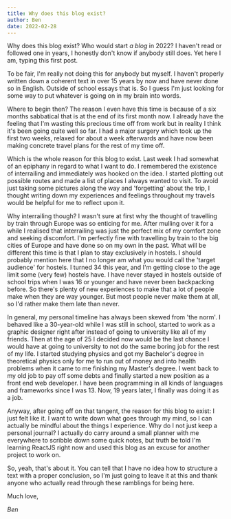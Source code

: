 ```yaml
---
title: Why does this blog exist?
author: Ben
date: 2022-02-28
---
```


Why does this blog exist? Who would start *a blog* in 2022? I haven't read or followed one in years, I honestly don't know if anybody still does. Yet here I am, typing this first post.

To be fair, I'm really not doing this for anybody but myself. I haven't properly written down a coherent text in over 15 years by now and have never done so in English. Outside of school essays that is. So I guess I'm just looking for some way to put whatever is going on in my brain into words.

Where to begin then? The reason I even have this time is because of a six months sabbatical that is at the end of its first month now. I already have the feeling that I'm wasting this precious time off from work but in reality I think it's been going quite well so far. I had a major surgery which took up the first two weeks, relaxed for about a week afterwards and have now been making concrete travel plans for the rest of my time off.

Which is the whole reason for this blog to exist. Last week I had somewhat of an epiphany in regard to what I want to do. I remembered the existence of interrailing and immediately was hooked on the idea. I started plotting out possible routes and made a list of places I always wanted to visit. To avoid just taking some pictures along the way and 'forgetting' about the trip, I thought writing down my experiences and feelings throughout my travels would be helpful for me to reflect upon it.

Why interrailing though? I wasn't sure at first why the thought of travelling by train through Europe was so enticing for me. After mulling over it for a while I realised that interrailing was just the perfect mix of my comfort zone and seeking discomfort. I'm perfectly fine with travelling by train to the big cities of Europe and have done so on my own in the past. What will be different this time is that I plan to stay exclusively in hostels. I should probably mention here that I no longer am what you would call the 'target audience' for hostels. I turned 34 this year, and I'm getting close to the age limit some (very few) hostels have. I have never stayed in hostels outside of school trips when I was 16 or younger and have never been backpacking before. So there's plenty of new experiences to make that a lot of people make when they are way younger. But most people never make them at all, so I'd rather make them late than never.

In general, my personal timeline has always been skewed from 'the norm'. I behaved like a 30-year-old while I was still in school, started to work as a graphic designer right after instead of going to university like all of my friends. Then at the age of 25 I decided now would be the last chance I would have at going to university to not do the same boring job for the rest of my life. I started studying physics and got my Bachelor's degree in theoretical physics only for me to run out of money and into health problems when it came to me finishing my Master's degree. I went back to my old job to pay off some debts and finally started a new position as a front end web developer. I have been programming in all kinds of languages and frameworks since I was 13. Now, 19 years later, I finally was doing it as a job.

Anyway, after going off on that tangent, the reason for this blog to exist: I just felt like it. I want to write down what goes through my mind, so I can actually be mindful about the things I experience. Why do I not just keep a personal journal? I actually do carry around a small planner with me everywhere to scribble down some quick notes, but truth be told I'm learning ReactJS right now and used this blog as an excuse for another project to work on.

So, yeah, that's about it. You can tell that I have no idea how to structure a text with a proper conclusion, so I'm just going to leave it at this and thank anyone who actually read through these ramblings for being here.

Much love,

*Ben*